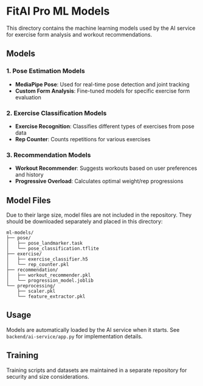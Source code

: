 # FitAI Pro ML Models

This directory contains the machine learning models used by the AI service for exercise form analysis and workout recommendations.

## Models

### 1. Pose Estimation Models
- **MediaPipe Pose**: Used for real-time pose detection and joint tracking
- **Custom Form Analysis**: Fine-tuned models for specific exercise form evaluation

### 2. Exercise Classification Models
- **Exercise Recognition**: Classifies different types of exercises from pose data
- **Rep Counter**: Counts repetitions for various exercises

### 3. Recommendation Models
- **Workout Recommender**: Suggests workouts based on user preferences and history
- **Progressive Overload**: Calculates optimal weight/rep progressions

## Model Files

Due to their large size, model files are not included in the repository. They should be downloaded separately and placed in this directory:

```
ml-models/
├── pose/
│   ├── pose_landmarker.task
│   └── pose_classification.tflite
├── exercise/
│   ├── exercise_classifier.h5
│   └── rep_counter.pkl
├── recommendation/
│   ├── workout_recommender.pkl
│   └── progression_model.joblib
└── preprocessing/
    ├── scaler.pkl
    └── feature_extractor.pkl
```

## Usage

Models are automatically loaded by the AI service when it starts. See `backend/ai-service/app.py` for implementation details.

## Training

Training scripts and datasets are maintained in a separate repository for security and size considerations.
